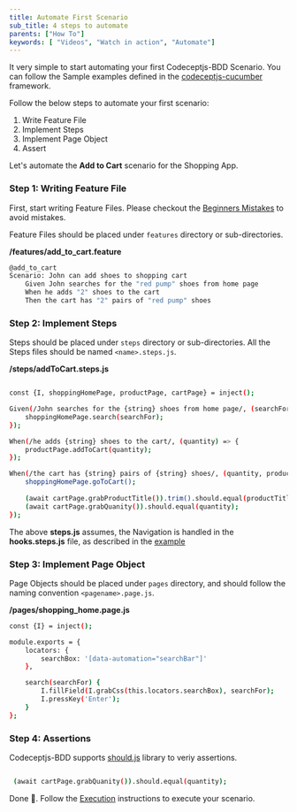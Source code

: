```yaml
---
title: Automate First Scenario
sub_title: 4 steps to automate
parents: ["How To"]
keywords: [ "Videos", "Watch in action", "Automate"]
---
```


It very simple to start automating your first Codeceptjs-BDD Scenario. You can follow the Sample examples defined in the [codeceptjs-cucumber](https://github.com/gkushang/codeceptjs-bdd/tree/develop/packages/codeceptjs-cucumber/acceptance) framework.

Follow the below steps to automate your first scenario:

1. Write Feature File
2. Implement Steps
3. Implement Page Object
4. Assert

Let's automate the **Add to Cart** scenario for the Shopping App.

### Step 1: Writing Feature File

First, start writing Feature Files. Please checkout the [Beginners Mistakes](/6-best-practices/1-bdd-antipatterns/1-begineers-mistakes/) to avoid mistakes. 

Feature Files should be placed under `features` directory or sub-directories.

**/features/add_to_cart.feature**

```bash
@add_to_cart
Scenario: John can add shoes to shopping cart
    Given John searches for the "red pump" shoes from home page
    When he adds "2" shoes to the cart
    Then the cart has "2" pairs of "red pump" shoes
```

### Step 2: Implement Steps

Steps should be placed under `steps` directory or sub-directories. All the Steps files should be named `<name>.steps.js`.

**/steps/addToCart.steps.js**

```bash

const {I, shoppingHomePage, productPage, cartPage} = inject();

Given(/John searches for the {string} shoes from home page/, (searchFor) => {
    shoppingHomePage.search(searchFor);
});

When(/he adds {string} shoes to the cart/, (quantity) => {
    productPage.addToCart(quantity);
});

When(/the cart has {string} pairs of {string} shoes/, (quantity, productTitle) => {
    shoppingHomePage.goToCart();
    
    (await cartPage.grabProductTitle()).trim().should.equal(productTitle);
    (await cartPage.grabQuanity()).should.equal(quantity);
});
```

The above **steps.js** assumes, the Navigation is handled in the **hooks.steps.js** file, as described in the [example](https://github.com/gkushang/codeceptjs-bdd/blob/develop/packages/codeceptjs-cucumber/acceptance/steps/hooks/hooks.js)



### Step 3: Implement Page Object

Page Objects should be placed under `pages` directory, and should follow the naming convention `<pagename>.page.js`.

**/pages/shopping_home.page.js**

```bash
const {I} = inject();

module.exports = {
    locators: {
        searchBox: '[data-automation="searchBar"]'
    },

    search(searchFor) {
        I.fillField(I.grabCss(this.locators.searchBox), searchFor);
        I.pressKey('Enter');
    }
};
```

### Step 4: Assertions

Codeceptjs-BDD supports [should.js](http://shouldjs.github.io/) library to veriy assertions. 

```bash

 (await cartPage.grabQuanity()).should.equal(quantity);

```

Done 🥳. Follow the [Execution](/4-execution/1-run-locally/) instructions to execute your scenario.

